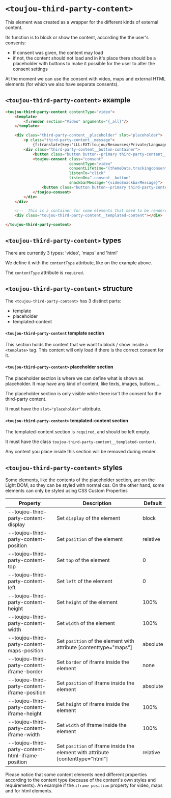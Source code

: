 # `<toujou-third-party-content>`

This element was created as a wrapper for the different kinds of external content.

Its function is to block or show the content, according the the user's consents:
- If consent was given, the content may load
- if not, the content should not load and in it's place there should be a placeholder
with buttons to make it possible for the user to alter the consent settings

At the moment we can use the consent with video, maps and external HTML elements (for which we also have separate consents).



## `<toujou-third-party-content>` example
```html
<toujou-third-party-content contentType="video">
    <template>
        <f:render section="Video" arguments="{_all}"/>
    </template>

    <div class="third-party-content__placeholder" slot="placeholder">
        <p class="third-party-content__message">
            {f:translate(key:'LLL:EXT:toujou/Resources/Private/Language/Frontend.xlf:trackingconsent.placeholder.message')}</p>
        <div class="third-party-content__button-container">
            <button class="button button--primary third-party-content__button" ttpc-showcontentonce>{f:translate(key:'LLL:EXT:toujou/Resources/Private/Language/Frontend.xlf:trackingconsent.placeholder.button_once_text')}</button>
            <toujou-consent class="consent"
                            consentType="video"
                            consentLifetime="{themeData.trackingconsent_externals_lifetime}"
                            listenTo="click"
                            listenOn=".consent__button"
                            snackbarMessage="{videoSnackbarMessage}">
                <button class="button button--primary third-party-content__button consent__button" allowcontenttype>{f:translate(key:'LLL:EXT:toujou/Resources/Private/Language/Frontend.xlf:trackingconsent.placeholder.button_all_text')}</button>
            </toujou-consent>
        </div>
    </div>

    <!--  This is a container for some elements that need to be rendered in the Light DOM  -->
    <div class="toujou-third-party-content__templated-content"></div>

</toujou-third-party-content>
```



## `<toujou-third-party-content>` types
There are currently 3 types: 'video', 'maps' and 'html'

We define it with the `contentType` attribute, like on the example above.

The `contentType` attribute is `required`.



## `<toujou-third-party-content>` structure

The `<toujou-third-party-content>` has 3 distinct parts:
- template
- placeholder
- templated-content

#### `<toujou-third-party-content` template section
This section holds the content that we want to block / show inside a `<template>` tag.
This content will only load if there is the correct consent for it.

#### `<toujou-third-party-content>` placeholder section
The placeholder section is where we can define what is shown as placeholder.
It may have any kind of content, like texts, images, buttons,...

The placeholder section is only visible while there isn't the consent for the third-party content.

It must have the `slot="placeholder"` attribute.

#### `<toujou-third-party-content>` templated-content section
The templated-content section is `required`, and should be left empty.

It must have the class `toujou-third-party-content__templated-content`.

Any content you place inside this section will be removed during render.



## `<toujou-third-party-content>` styles
Some elements, like the contents of the placeholder section, are on the Light DOM, so they can be styled with normal css.
On the other hand, some elements can only be styled using CSS Custom Properties

| Property | Description | Default |
|----------|-------------|---------|
| --toujou-third-party-content-display | Set `display` of the element | block |
| --toujou-third-party-content-position | Set `position` of the element | relative |
| --toujou-third-party-content-top | Set `top` of the element | 0 |
| --toujou-third-party-content-left | Set `left` of the element | 0 |
| --toujou-third-party-content-height | Set `height` of the element | 100% |
| --toujou-third-party-content-width | Set `width` of the element | 100% |
| --toujou-third-party-content-maps-position | Set `position` of the element with attribute [contenttype="maps"]| absolute |
| --toujou-third-party-content-iframe-border | Set `border` of iframe inside the element | none |
| --toujou-third-party-content-iframe-position | Set `position` of iframe inside the element | absolute |
| --toujou-third-party-content-iframe-height | Set `height` of iframe inside the element | 100% |
| --toujou-third-party-content-iframe-width | Set `width` of iframe inside the element | 100% |
| --toujou-third-party-content-html-iframe-position | Set `position` of iframe inside the element with attribute [contenttype="html"]| relative |

Please notice that some content elements need different properties according to the content type (because of the content's own styles and requirements).
An example if the `iframe position` property for video, maps and for html elements.